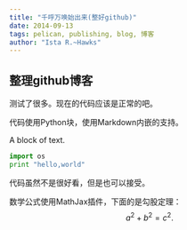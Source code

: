```yaml
---
title: "千呼万唤始出来(整好github)"
date: 2014-09-13
tags: pelican, publishing, blog, 博客
author: "Ista R.~Hawks"
---
```


整理github博客
-----------------------------------------------------------


测试了很多。现在的代码应该是正常的吧。


代码使用Python块，使用Markdown内嵌的支持。

A block of text.

```python
import os
print "hello,world"
```

代码虽然不是很好看，但是也可以接受。

数学公式使用MathJax插件，下面的是勾股定理：
$$a^2+b^2=c^2.$$
